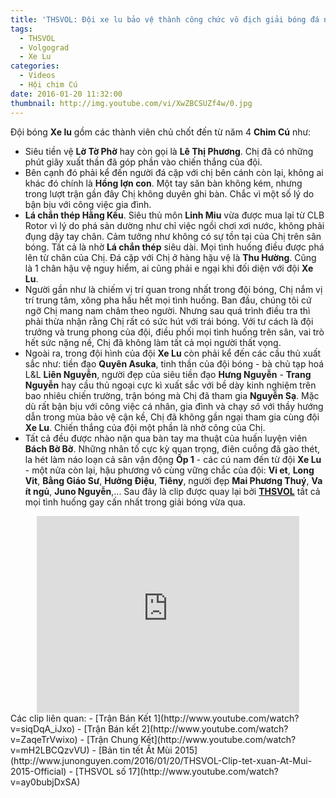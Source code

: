 ```yaml
---
title: 'THSVOL: Đội xe lu bảo vệ thành công chức vô địch giải bóng đá nữ Volgograd 2015'
tags:
  - THSVOL
  - Volgograd
  - Xe Lu
categories:
  - Videos
  - Hội chim Cú
date: 2016-01-20 11:32:00
thumbnail: http://img.youtube.com/vi/XwZBCSUZf4w/0.jpg
---
```

Đội bóng **Xe lu** gồm các thành viên chủ chốt đến từ năm 4 **Chim Cú** như:
- Siêu tiền vệ **Lờ Tờ Phờ** hay còn gọi là **Lê Thị Phương**. Chị đã có những phút giây xuất thần đã góp phần vào chiến thắng của đội.
- Bên cạnh đó phải kể đến người đá cặp với chị bên cánh còn lại, không ai khác đó chính là **Hồng lợn con**. Một tay săn bàn không kém, nhưng trong lượt trận gần đây Chị không duyên ghi bàn. Chắc vì một số lý do bận bịu với công việc gia đình.
- **Lá chắn thép Hằng Kều**. Siêu thủ môn **Linh Miu** vừa được mua lại từ CLB Rotor vì lý do phá sản dường như chỉ việc ngồi chơi xơi nước, không phải đụng dậy tay chân. Cảm tưởng như không có sự tồn tại của Chị trên sân bóng. Tất cả là nhờ **Lá chắn thép** siêu dài. Mọi tình huống điều được phá lên từ chân của Chị. Đá cặp với Chị ở hàng hậu vệ là **Thu Hường**. Cũng là 1 chân hậu vệ nguy hiểm, ai cũng phải e ngại khi đối diện với đội **Xe Lu**.
- Người gần như là chiếm vị trí quan trong nhất trong đội bóng, Chị nắm vị trí trung tâm, xông pha hầu hết mọi tình huống. Ban đầu, chúng tôi cứ ngỡ Chị mang nam châm theo người. Nhưng sau quá trình điều tra thì phải thừa nhận rằng Chị rất có sức hút với trái bóng. Với tư cách là đội trưởng và trung phong của đội, điều phối mọi tình huống trên sân, vai trò hết sức nặng nề, Chị đã không làm tất cả mọi người thất vọng.
- Ngoài ra, trong đội hình của đội **Xe Lu** còn phải kể đến các cầu thủ xuất sắc như: tiền đạo **Quyên Asuka**, tinh thần của đội bóng - bà chủ tạp hoá L&L **Liên Nguyễn**, người đẹp của siêu tiền đạo **Hưng Nguyễn** - **Trang Nguyễn** hay cầu thủ ngoại cực kì xuất sắc với bề dày kinh nghiệm trên bao nhiêu chiến trường, trận bóng mà Chị đã tham gia **Nguyễn Sạ**. Mặc dù rất bận bịu với công việc cá nhân, gia đình và chạy _sô_ với thầy hướng dẫn trong mùa bảo vệ cận kề, Chị đã không gần ngại tham gia cùng đội **Xe Lu**. Chiến thắng của đội một phần là nhờ công của Chị.
- Tất cả đều được nhào nặn qua bàn tay ma thuật của huấn luyện viên **Bách Bờ Bờ**.
Những nhân tố cực kỳ quan trọng, điên cuồng đã gào thét, la hét làm náo loạn cả sân vận động **Ốp 1** - các cú nam đến từ đội **Xe Lu** - một nửa còn lại, hậu phương vô cùng vững chắc của đội: **Vi et**, **Long Vit**, **Bằng Giáo Sư**, **Hưởng Điệu**, **Tiêny**, người đẹp **Mai Phương Thuý**, **Va ít ngủ**, **Juno Nguyễn**,...
Sau đây là clip được quay lại bởi [**THSVOL**](http://www.youtube.com/channel/UCkvDWDwWhK7nMMTXhz4XpYw) tất cả mọi tình huống gay cấn nhất trong giải bóng vừa qua.

<div align="center"><iframe width="420" height="315" src="http://www.youtube.com/embed/XwZBCSUZf4w" frameborder="0" allowfullscreen></iframe></div>
Các clip liên quan:
- [Trận Bán Kết 1](http://www.youtube.com/watch?v=siqDqA_iJxo)
- [Trận Bán kết 2](http://www.youtube.com/watch?v=ZaqeTrVwixo)
- [Trận Chung Kết](http://www.youtube.com/watch?v=mH2LBCQzvVU)
- [Bản tin tết Ất Mùi 2015](http://www.junonguyen.com/2016/01/20/THSVOL-Clip-tet-xuan-At-Mui-2015-Official)
- [THSVOL số 17](http://www.youtube.com/watch?v=ay0bubjDxSA)
